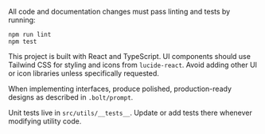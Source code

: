 All code and documentation changes must pass linting and tests by running:

```
npm run lint
npm test
```

This project is built with React and TypeScript. UI components should use Tailwind CSS for styling and icons from `lucide-react`. Avoid adding other UI or icon libraries unless specifically requested.

When implementing interfaces, produce polished, production-ready designs as described in `.bolt/prompt`.

Unit tests live in `src/utils/__tests__`. Update or add tests there whenever modifying utility code.
